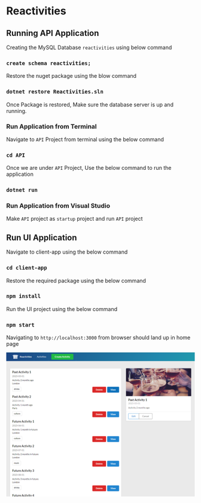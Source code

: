 # Reactivities

## Running API Application

Creating the MySQL Database `reactivities` using below command

### `create schema reactivities;`

Restore the nuget package using the blow command

### `dotnet restore Reactivities.sln`

Once Package is restored, Make sure the database server is up and running.

### Run Application from Terminal

Navigate to `API` Project from terminal using the below command

### `cd API`

Once we are under `API` Project, Use the below command to run the application

### `dotnet run`

### Run Application from Visual Studio

Make `API` project as `startup` project and run `API` project

## Run UI Application

Navigate to client-app using the below command

### `cd client-app`

Restore the required package using the below command

### `npm install`

Run the UI project using the below command

### `npm start`

Navigating to `http://localhost:3000` from browser should land up in home page

![Home Page](images/home-page.png)
